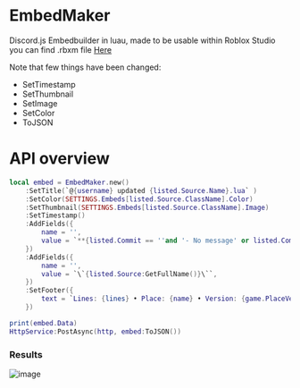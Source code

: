 # EmbedMaker
Discord.js Embedbuilder in luau, made to be usable within Roblox Studio<br/>
you can find .rbxm file [Here](https://github.com/Meowtsun/EmbedMaker/releases)<br/>

Note that few things have been changed:<br/>
- SetTimestamp
- SetThumbnail
- SetImage
- SetColor
- ToJSON



# API overview
```lua
local embed = EmbedMaker.new()
	:SetTitle(`@{username} updated {listed.Source.Name}.lua` )
	:SetColor(SETTINGS.Embeds[listed.Source.ClassName].Color)
	:SetThumbnail(SETTINGS.Embeds[listed.Source.ClassName].Image)
	:SetTimestamp()
	:AddFields({
		name = '', 
		value = `**{listed.Commit == ''and '- No message' or listed.Commit}**`, 
	})
	:AddFields({
		name = '', 
		value = `\`{listed.Source:GetFullName()}\``, 
	})	
	:SetFooter({
		text = `Lines: {lines} • Place: {name} • Version: {game.PlaceVersion}`,
	})

print(embed.Data)
HttpService:PostAsync(http, embed:ToJSON())
```

### Results
![image](https://github.com/user-attachments/assets/d600a41b-ac11-44b1-b0fd-210763b3df6a)


